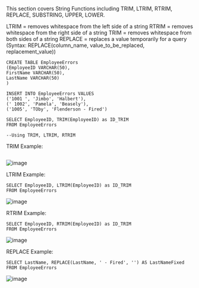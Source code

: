 
This section covers String Functions including TRIM, LTRIM, RTRIM, REPLACE, 
SUBSTRING, UPPER, LOWER.

LTRIM = removes whitespace from the left side of a string
RTRIM = removes whitespace from the right side of a string
TRIM = removes whitespace from both sides of a string
REPLACE = replaces a value temporarily for a query (Syntax: REPLACE(column_name, value_to_be_replaced, replacement_value))

```
CREATE TABLE EmployeeErrors
(EmployeeID VARCHAR(50),
FirstName VARCHAR(50),
LastName VARCHAR(50)
)

INSERT INTO EmployeeErrors VALUES
('1001 ', 'Jimbo', 'Halbert'),
(' 1002', 'Pamela', 'Beasely'),
('1005', 'TOby', 'Flenderson - Fired')

SELECT EmployeeID, TRIM(EmployeeID) as ID_TRIM
FROM EmployeeErrors

--Using TRIM, LTRIM, RTRIM
```
TRIM Example:
```
```
![image](https://github.com/Liss4rd/DataAnalystBootcamp/assets/66858250/66d8c710-3e58-466c-850c-df2c9e3e18a7)

LTRIM Example:
```
SELECT EmployeeID, LTRIM(EmployeeID) as ID_TRIM
FROM EmployeeErrors
```
![image](https://github.com/Liss4rd/DataAnalystBootcamp/assets/66858250/5080e810-13bb-48f9-983e-f6329ab61043)

RTRIM Example:
```
SELECT EmployeeID, RTRIM(EmployeeID) as ID_TRIM
FROM EmployeeErrors
```
![image](https://github.com/Liss4rd/DataAnalystBootcamp/assets/66858250/18466799-db32-4c0d-99a3-83df688aa8f2)

REPLACE Example:
```
SELECT LastName, REPLACE(LastName, ' - Fired', '') AS LastNameFixed
FROM EmployeeErrors
```
![image](https://github.com/Liss4rd/DataAnalystBootcamp/assets/66858250/f5739035-d9c3-4ae6-b9d7-9bf1e9db1273)

